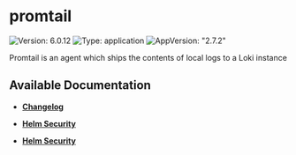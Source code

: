 # promtail

![Version: 6.0.12](https://img.shields.io/badge/Version-6.0.12-informational?style=flat-square) ![Type: application](https://img.shields.io/badge/Type-application-informational?style=flat-square) ![AppVersion: "2.7.2"](https://img.shields.io/badge/AppVersion-"2.7.2"-informational?style=flat-square)

Promtail is an agent which ships the contents of local logs to a Loki instance

## Available Documentation

- [**Changelog**](CHANGELOG)

- [**Helm Security**](container-security)

- [**Helm Security**](helm-security)

